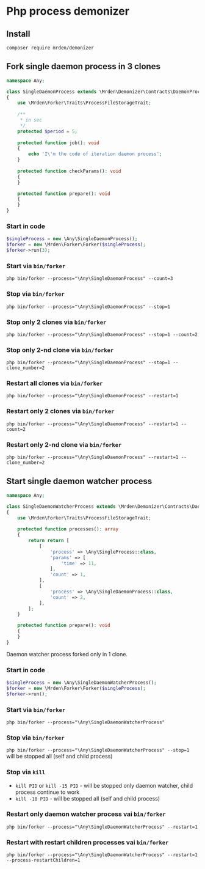 # Php process demonizer

## Install

`composer require mrden/demonizer`

## Fork single daemon process in 3 clones

```php
namespace Any;

class SingleDaemonProcess extends \Mrden\Demonizer\Contracts\DaemonProcess
{
    use \Mrden\Forker\Traits\ProcessFileStorageTrait;
    
    /**
     * in sec
     */
    protected $period = 5;
    
    protected function job(): void
    {
        echo 'I\'m the code of iteration daemon process';
    }
    
    protected function checkParams(): void
    {
    }

    protected function prepare(): void
    {
    }
}
```
### Start in code

```php
$singleProcess = new \Any\SingleDaemonProcess();
$forker = new \Mrden\Forker\Forker($singleProcess);
$forker->run(3);
```
### Start via `bin/forker`
`php bin/forker --process="\Any\SingleDaemonProcess" --count=3`

### Stop via `bin/forker`
`php bin/forker --process="\Any\SingleDaemonProcess" --stop=1`

### Stop only 2 clones via `bin/forker`
`php bin/forker --process="\Any\SingleDaemonProcess" --stop=1 --count=2`

### Stop only 2-nd clone via `bin/forker`
`php bin/forker --process="\Any\SingleDaemonProcess" --stop=1 --clone_number=2`

### Restart all clones via `bin/forker`
`php bin/forker --process="\Any\SingleDaemonProcess" --restart=1`

### Restart only 2 clones via `bin/forker`
`php bin/forker --process="\Any\SingleDaemonProcess" --restart=1 --count=2`

### Restart only 2-nd clone via `bin/forker`
`php bin/forker --process="\Any\SingleDaemonProcess" --restart=1 --clone_number=2`

## Start single daemon watcher process

```php
namespace Any;

class SingleDaemonWatcherProcess extends \Mrden\Demonizer\Contracts\DaemonWatcherProcess
{
    use \Mrden\Forker\Traits\ProcessFileStorageTrait;
    
    protected function processes(): array
    {
        return return [
            [
                'process' => \Any\SingleProcess::class,
                'params' => [
                    'time' => 11,
                ],
                'count' => 1,
            ],
            [
                'process' => \Any\SingleDaemonProcess::class,
                'count' => 2,
            ],
        ];
    }

    protected function prepare(): void
    {
    }
}
```
Daemon watcher process forked only in 1 clone.

### Start in code

```php
$singleProcess = new \Any\SingleDaemonWatcherProcess();
$forker = new \Mrden\Forker\Forker($singleProcess);
$forker->run();
```

### Start via `bin/forker`
`php bin/forker --process="\Any\SingleDaemonWatcherProcess"`

### Stop via `bin/forker`
`php bin/forker --process="\Any\SingleDaemonWatcherProcess" --stop=1`
will be stopped all (self and child process)

### Stop via `kill`
* `kill PID` or `kill -15 PID` - will be stopped only daemon watcher, child process continue to work
* `kill -10 PID` - will be stopped all (self and child process)

### Restart only daemon watcher process vai `bin/forker`
`php bin/forker --process="\Any\SingleDaemonWatcherProcess" --restart=1`

### Restart with restart children processes vai `bin/forker`
`php bin/forker --process="\Any\SingleDaemonWatcherProcess" --restart=1 --process-restartChildren=1`